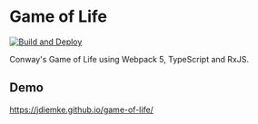# Game of Life
[![Build and Deploy](https://github.com/jdiemke/game-of-life/actions/workflows/gh-pages.yml/badge.svg)](https://github.com/jdiemke/game-of-life/actions/workflows/gh-pages.yml)

Conway's Game of Life using Webpack 5, TypeScript and RxJS.

## Demo

https://jdiemke.github.io/game-of-life/
